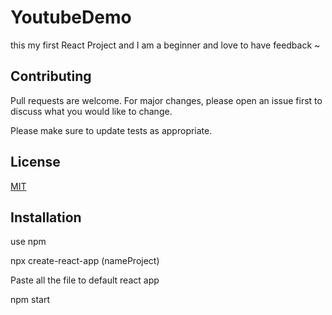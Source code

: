# YoutubeDemo

this my first React Project and I am a beginner and love to have feedback ~

## Contributing
Pull requests are welcome. For major changes, please open an issue first to discuss what you would like to change.

Please make sure to update tests as appropriate.

## License
[MIT](https://choosealicense.com/licenses/mit/)

## Installation
use npm

npx create-react-app (nameProject)

Paste all the file to default react app

npm start
